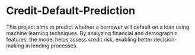 # Credit-Default-Prediction

This project aims to predict whether a borrower will default on a loan using machine learning techniques. By analyzing financial and demographic features, the model helps assess credit risk, enabling better decision-making in lending processes.




